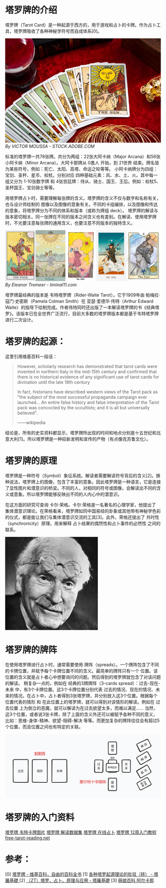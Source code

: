 # 塔罗牌的介绍

塔罗牌（Tarot Card）是一种起源于西方的，用于游戏和占卜的卡牌。作为占卜工具，塔罗牌吸收了各种神秘学符号而自成体系[0]。

![tarot cards](./images/tarot-VICTORMOUSSA-STOCK.ADOBE.COM.png)
*By VICTOR MOUSSA - STOCK.ADOBE.COM*


标准的塔罗牌一共78张牌。共分为两组：22张大阿卡纳（Major Arcana）和56张小阿卡纳（Minor Arcana）。大阿卡那牌从 0愚人 开始，到 21世界 结束。牌名皆为某些符号，例如：死亡、太阳、高塔、命运之轮等等。
小阿卡纳牌分为四组：宝剑、圣杯、星币、权杖。分别对应 四种基础元素：风、水、土、火。其中每一组又分为 1-10张数字牌 和 4张宫廷牌：侍从、骑士、国王、王后。例如：权杖5、圣杯国王、宝剑骑士等等。

用塔罗牌占卜时，需要理解每张牌的含义。塔罗牌的含义不仅与数字和名称有关，也与设计师绘制的 图像以及图像的意象有关。不同的卡组编排，以及图像和传达的意象，将塔罗牌分为不同的体系和版本（或称为牌组 deck）。
塔罗牌的解读与版本密切相关。同一张牌在不同的版本之间含义也有差别。在解读、使用塔罗牌时，不光要注意每张牌的通用含义，也要注意不同版本的独特含义。

![the fool in different decks](./images/tarotFool-EleanorTremeer-liminal11.com.png)
*By Eleanor Tremeer - liminal11.com*


塔罗牌最经典的版本是 韦特塔罗牌（Rider-Waite Tarot）。它于1909年由 帕梅拉·寇门·史密斯（Pamela Colman Smith）在 亚瑟·爱德华·伟特（Arthur Edward Waite）的指导下绘制完成。作者伟特同时还出版了一本解读塔罗牌的书《经典塔罗》。该版本已在全世界广泛流行，目前大多数的塔罗牌版本都是基于韦特塔罗牌进行二次设计。


# 塔罗牌的起源：

这里引用维基百科一段话：

>However, scholarly research has demonstrated that tarot cards were invented in northern Italy in the mid-15th century and confirmed that there is no historical evidence of any significant use of tarot cards for divination until the late 18th century
>
>In fact, historians have described western views of the Tarot pack as "the subject of the most successful propaganda campaign ever launched... An entire false history and false interpretation of the Tarot pack was concocted by the occultists; and it is all but universally believed".
>
>——wikipedia

结论是，所有的史实资料都显示，塔罗牌所出现的时间和地点分别是十五世纪和北意大利[1]。所以塔罗牌是一种较新发明和宣传的产物（有点像克苏鲁文化）。

# 塔罗牌的原理

塔罗牌是一种符号（Symbol）象征系统。解读者需要解读符号背后的含义[2]。换种说法，塔罗牌上的图像，包含了丰富的意象。因此塔罗牌是一种语言，它是连接了显性图片和潜意识的桥梁。不同的人，对相同的符号或图像，会解读出不同的含义或意象。所以塔罗牌能够反映出不同的人内心中的潜意识。

在这方面的研究可查询 卡尔·荣格。卡尔·荣格是一名著名的心理学家，他提出了 集体潜意识理论。在荣格看来，塔罗牌如同中国易经的卦象或其他带有神秘学色彩的仪式，都是能让我们与集体潜意识交流的工具[3]。此外，荣格还提出了 共时性（synchronicity）原理，用来解释 占卜结果的偶然性和占卜事件的必然性 之间的联系。

![Carl Jung](./images/Jung.jpg)

# 塔罗牌的牌阵

在使用塔罗牌进行占卜时，通常需要使用 牌阵（spreads）。一个牌阵包含了不同的卡牌位置，并赋予每个卡牌位置不同的含义。最简单的牌阵只有一个 位置。该位置的含义就是占卜者心中想要询问的问题。然后得到的塔罗牌就包含了对该问题的解读。
稍复杂一点的，例如在 经典的3牌牌阵（3-cards spread）：过去-现在-未来 中，有3个卡牌位置。这3个卡牌位置分别代表 过去的情况、现在的情况、未来的情况。在占卜中，占卜者得到3张塔罗牌，并分别放入这3个位置。根据每个位置代表的情形 和 在此位置上的塔罗牌，就可以得到对该情形的解读。例如在 过去位置 上为倒立的恶魔，就可以解读为在过去欲望太多，而难以满足……
当然，这3个位置，或者说3张卡牌，除了上面的含义外还可以被赋予各种不同的意义，比如：思维-身体-精神、欲望-阻碍-解决 等等。而更加复杂的牌阵往往会有超过5个位置，而且位置之间也有特定的关联。

![tarot spreads](./images/tarotSpreads.png)

# 塔罗牌的入门资料

[塔罗牌 韦特卡牌图片](https://github.com/Searge/tarot)
[塔罗牌 解读数据集](https://www.kaggle.com/datasets/lsind18/tarot-json)
[塔罗牌 在线占卜](https://tarot-world-rws-deck.web.app)
[塔罗牌 12周入门教程 free-tarot-reading.net](https://www.free-tarot-reading.net/learn-tarot)

# 参考：
[0]  [塔罗牌 - 维基百科，自由的百科全书](https://zh.wikipedia.org/wiki/%E5%A1%94%E7%BE%85%E7%89%8C)
[1]  [各种塔罗起源理论的批驳（转） - 塔羅基礎 ](http://www.imslr.com/thread-26141-1-1.html)
[2]  [（ZT）塔罗、占卜、原理与应用 - 塔羅基礎](http://www.imslr.com/thread-26218-1-1.html)
[3]  [萌娘百科 阿尔卡那](https://mzh.moegirl.org.cn/%E9%98%BF%E5%B0%94%E5%8D%A1%E9%82%A3)
